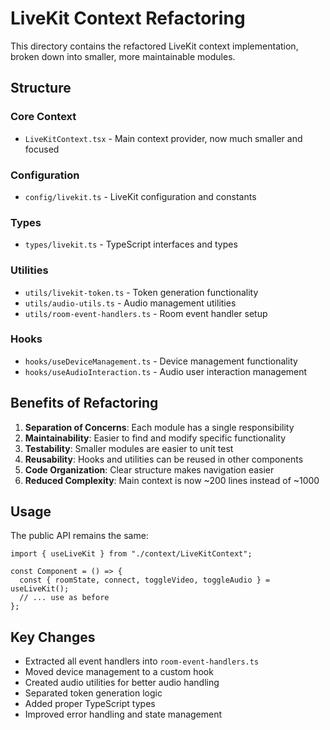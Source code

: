 # LiveKit Context Refactoring

This directory contains the refactored LiveKit context implementation, broken down into smaller, more maintainable modules.

## Structure

### Core Context

- `LiveKitContext.tsx` - Main context provider, now much smaller and focused

### Configuration

- `config/livekit.ts` - LiveKit configuration and constants

### Types

- `types/livekit.ts` - TypeScript interfaces and types

### Utilities

- `utils/livekit-token.ts` - Token generation functionality
- `utils/audio-utils.ts` - Audio management utilities
- `utils/room-event-handlers.ts` - Room event handler setup

### Hooks

- `hooks/useDeviceManagement.ts` - Device management functionality
- `hooks/useAudioInteraction.ts` - Audio user interaction management

## Benefits of Refactoring

1. **Separation of Concerns**: Each module has a single responsibility
2. **Maintainability**: Easier to find and modify specific functionality
3. **Testability**: Smaller modules are easier to unit test
4. **Reusability**: Hooks and utilities can be reused in other components
5. **Code Organization**: Clear structure makes navigation easier
6. **Reduced Complexity**: Main context is now ~200 lines instead of ~1000

## Usage

The public API remains the same:

```tsx
import { useLiveKit } from "./context/LiveKitContext";

const Component = () => {
  const { roomState, connect, toggleVideo, toggleAudio } = useLiveKit();
  // ... use as before
};
```

## Key Changes

- Extracted all event handlers into `room-event-handlers.ts`
- Moved device management to a custom hook
- Created audio utilities for better audio handling
- Separated token generation logic
- Added proper TypeScript types
- Improved error handling and state management
